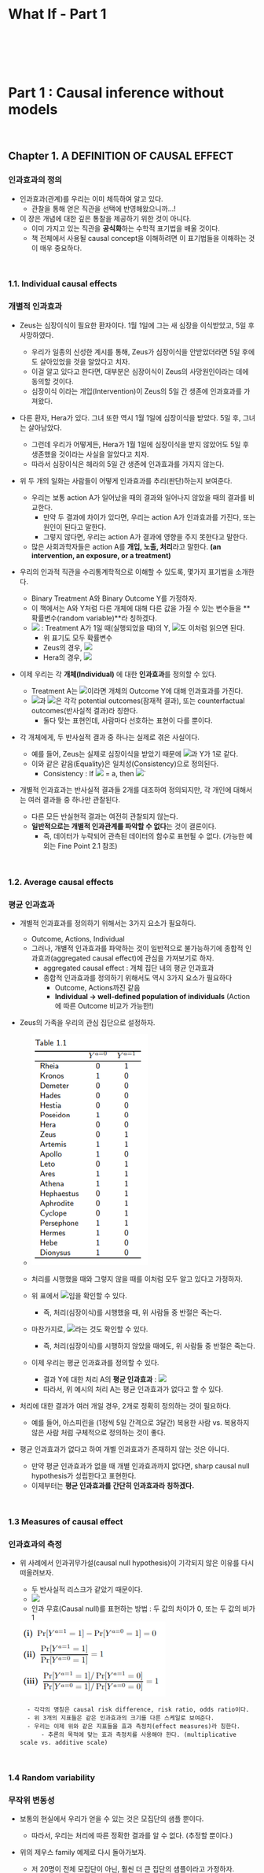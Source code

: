 <br><br><br><br><br><br>

# What If - Part 1

<br><br><br><br>

# Part 1 : Causal inference without models

<br>

## Chapter 1. A DEFINITION OF CAUSAL EFFECT

### 인과효과의 정의

- 인과효과(관계)를 우리는 이미 체득하여 알고 있다.
    - 관찰을 통해 얻은 직관을 선택에 반영해왔으니까…!
- 이 장은 개념에 대한 깊은 통찰을 제공하기 위한 것이 아니다.
    - 이미 가지고 있는 직관을 **공식화**하는 수학적 표기법을 배울 것이다.
    - 책 전체에서 사용될 causal concept을 이해하려면 이 표기법들을 이해하는 것이 매우 중요하다.

<br>

### 1.1. Individual causal effects

### 개별적 인과효과

- Zeus는 심장이식이 필요한 환자이다. 1월 1일에 그는 새 심장을 이식받았고, 5일 후 사망하였다.
    - 우리가 일종의 신성한 계시를 통해, Zeus가 심장이식을 안받았더라면 5일 후에도 살아있었을 것을 알았다고 치자.
    - 이걸 알고 있다고 한다면, 대부분은 심장이식이 Zeus의 사망원인이라는 데에 동의할 것이다.
    - 심장이식 이라는 개입(Intervention)이 Zeus의 5일 간 생존에 인과효과를 가져왔다.

- 다른 환자, Hera가 있다. 그녀 또한 역시 1월 1일에 심장이식을 받았다. 5일 후, 그녀는 살아남았다.
    - 그런데 우리가 어떻게든, Hera가 1월 1일에 심장이식을 받지 않았어도 5일 후 생존했을 것이라는 사실을 알았다고 치자.
    - 따라서 심장이식은 헤라의 5일 간 생존에 인과효과를 가지지 않는다.

- 위 두 개의 일화는 사람들이 어떻게 인과효과를 추리(판단)하는지 보여준다.
    - 우리는 보통 action A가 일어났을 때의 결과와 일어나지 않았을 때의 결과를 비교한다.
        - 만약 두 결과에 차이가 있다면, 우리는 action A가 인과효과를 가진다, 또는 원인이 된다고 말한다.
        - 그렇지 않다면, 우리는 action A가 결과에 영향을 주지 못한다고 말한다.
    - 많은 사회과학자들은 action A를 **개입, 노출, 처리**라고 말한다. **(an intervention, an exposure, or a treatment)**

- 우리의 인과적 직관을 수리통계학적으로 이해할 수 있도록, 몇가지 표기법을 소개한다.
    - Binary Treatment A와 Binary Outcome Y를 가정하자.
    - 이 책에서는 A와 Y처럼 다른 개체에 대해 다른 값을 가질 수 있는 변수들을 **확률변수(random variable)**라 칭하겠다.
    - <img src="https://render.githubusercontent.com/render/math?math=Y^{a=1}"> : Treatment A가 1일 때(실행되었을 때)의 Y, <img src="https://render.githubusercontent.com/render/math?math=Y^{a=0}">도 이처럼 읽으면 된다.
        - 위 표기도 모두 확률변수
        - Zeus의 경우,  <img src="https://render.githubusercontent.com/render/math?math=Y^{a=1} = 1 \quad and \quad Y^{a=0} = 0">
        - Hera의 경우,  <img src="https://render.githubusercontent.com/render/math?math=Y^{a=1} = 0 \quad and \quad Y^{a=0} = 0">

- 이제 우리는 각 **개체(Individual)** 에 대한 **인과효과**를 정의할 수 있다.
    - Treatment A는  <img src="https://render.githubusercontent.com/render/math?math=Y^{a=1} \neq Y^{a=0}">이라면 개체의 Outcome Y에 대해 인과효과를 가진다.
    - <img src="https://render.githubusercontent.com/render/math?math=Y^{a=1}">과 <img src="https://render.githubusercontent.com/render/math?math=Y^{a=0}">은 각각 potential outcomes(잠재적 결과), 또는 counterfactual outcomes(반사실적 결과)라 칭한다.
        - 둘다 맞는 표현인데, 사람마다 선호하는 표현이 다를 뿐이다.

- 각 개체에게, 두 반사실적 결과 중 하나는 실제로 겪은 사실이다.
    - 예를 들어, Zeus는 실제로 심장이식을 받았기 때문에 <img src="https://render.githubusercontent.com/render/math?math=Y^{a=1}">과 Y가 1로 같다.
    - 이와 같은 같음(Equality)은 일치성(Consistency)으로 정의된다.
        - Consistency : If <img src="https://render.githubusercontent.com/render/math?math=A_{i}"> = a,  then  <img src="https://render.githubusercontent.com/render/math?math=Y^{a}_i = Y^{A_i} = Y_i">`

- 개별적 인과효과는 반사실적 결과들 2개를 대조하여 정의되지만, 각 개인에 대해서는 여러 결과들 중 하나만 관찰된다.
    - 다른 모든 반실현적 결과는 여전히 관찰되지 않는다.
    - **일반적으로는 개별적 인과관계를 파악할 수 없다**는 것이 결론이다.
        - 즉, 데이터가 누락되어 관측된 데이터의 함수로 표현될 수 없다. (가능한 예외는 Fine Point 2.1 참조)

<br>

### 1.2. Average causal effects

### 평균 인과효과

- 개별적 인과효과를 정의하기 위해서는 3가지 요소가 필요하다.
    - Outcome, Actions, Individual
    - 그러나, 개별적 인과효과를 파악하는 것이 일반적으로 불가능하기에 종합적 인과효과(aggregated causal effect)에 관심을 가져보기로 하자.
        - aggregated causal effect : 개체 집단 내의 평균 인과효과
        - 종합적 인과효과를 정의하기 위해서도 역시 3가지 요소가 필요하다
            - Outcome, Actions까진 같음
            - **Individual → well-defined population of individuals** (Action에 따른 Outcome 비교가 가능한!)

- Zeus의 가족을 우리의 관심 집단으로 설정하자.
    - <img src="https://github.com/DoyoungKim12/causal-inference/blob/master/image_CH1/capture_0.PNG?raw=true">

    - 처리를 시행했을 때와 그렇지 않을 때를 이처럼 모두 알고 있다고 가정하자.

    - 위 표에서 <img src="https://render.githubusercontent.com/render/math?math=Pr[Y^{a=1}=1] = 0.5">임을 확인할 수 있다.
        - 즉, 처리(심장이식)를 시행했을 때, 위 사람들 중 반절은 죽는다.
    - 마찬가지로, <img src="https://render.githubusercontent.com/render/math?math=Pr[Y^{a=0}=1] = 0.5">라는 것도 확인할 수 있다.
        - 즉, 처리(심장이식)를 시행하지 않았을 때에도, 위 사람들 중 반절은 죽는다.

    - 이제 우리는 평균 인과효과를 정의할 수 있다.
        - 결과 Y에 대한 처리 A의 **평균 인과효과** : <img src="https://render.githubusercontent.com/render/math?math=E[Y^{a=1}] \neq E[Y^{a=0}]">
        - 따라서, 위 예시의 처리 A는 평균 인과효과가 없다고 할 수 있다.

- 처리에 대한 결과가 여러 개일 경우, 2개로 정확히 정의하는 것이 필요하다.
    - 예를 들어, 아스피린을 (1정씩 5일 간격으로 3달간) 복용한 사람 vs. 복용하지 않은 사람 처럼 구체적으로 정의하는 것이 좋다.

- 평균 인과효과가 없다고 하여 개별 인과효과가 존재하지 않는 것은 아니다.
    - 만약 평균 인과효과가 없을 때 개별 인과효과까지 없다면, sharp causal null hypothesis가 성립한다고 표현한다.
    - 이제부터는 **평균 인과효과를 간단히 인과효과라 칭하겠다.**

<br>

### 1.3 Measures of causal effect

### 인과효과의 측정

- 위 사례에서 인과귀무가설(causal null hypothesis)이 기각되지 않은 이유를 다시 떠올려보자.
    - 두 반사실적 리스크가 같았기 때문이다.
    - <img src="https://render.githubusercontent.com/render/math?math=Pr[Y^{a=1}=1] = Pr[Y^{a=0}=1] = 0.5">
    - 인과 무효(Causal null)를 표현하는 방법 : 두 값의 차이가 0, 또는 두 값의 비가 1
    <img src="https://github.com/DoyoungKim12/causal-inference/blob/master/image_CH1/capture_1.PNG?raw=true">

        - 각각의 명칭은 causal risk difference, risk ratio, odds ratio이다.
        - 위 3개의 지표들은 같은 인과효과의 크기를 다른 스케일로 보여준다.
        - 우리는 이제 위와 같은 지표들을 효과 측정치(effect measures)라 칭한다.
            - 추론의 목적에 맞는 효과 측정치를 사용해야 한다. (multiplicative scale vs. additive scale)

<br>

### 1.4 Random variability

### 무작위 변동성

- 보통의 현실에서 우리가 얻을 수 있는 것은 모집단의 샘플 뿐이다.
    - 따라서, 우리는 처리에 따른 정확한 결과를 알 수 없다. (추정할 뿐이다.)

- 위의 제우스 family 예제로 다시 돌아가보자.
    - 저 20명이 전체 모집단이 아닌, 훨씬 더 큰 집단의 샘플이라고 가정하자.
    - 이제 각 반사실적 결과에 대한 확률은 추정치로 기능하게 된다.
        - <img src="https://render.githubusercontent.com/render/math?math=\widehat{Pr}[Y^{a=0}=1] = 0.5"> 는 <img src="https://render.githubusercontent.com/render/math?math=Pr[Y^{a=0}=1]">의 일치 추정량(consistent estimator)이다.
        - 왜냐하면, 샘플의 수가 커질수록 실제 값과 추정량의 차이는 작아지기 때문이다.
        - 샘플링 변동성(sampling variability) 때문에 발생하는 에러는 무작위로 발생하고, 이는 큰 수의 법칙을 따르기 때문에 위처럼 말할 수 있다.
        - 모집단의 확률 <img src="https://render.githubusercontent.com/render/math?math=Pr[Y^{a=0}=1]">은 계산할 수 없기 때문에 샘플의 확률로 추정하되, 이를 평가하기 위해 통계적 절차가 사용된다.

- 랜덤 에러로 인한 샘플링의 변동성만을 살펴봤지만, 변동성에는 다른 원인도 존재할 수 있다.
    - 개인의 처리에 대한 결과가 확정적이지 않고, 확률적인 경우(non-deterministic counterfactual)를 고려해야 한다.
    - 관찰한 샘플들의 결과가 "동전던지기의 결과"일수도 있는 것이다.
    - 게다가, 개인마다 처리에 대한 결과가 발생할 확률이 다 다를 수 있다. (양자역학은 확정적이지 않은 결과에 대한 좋은 예이다.)

- 따라서, 인과추론에서 랜덤 에러는 두 개의 이유로 발생한다.
    - sampling variability, non-deterministic counterfactual, or both.
    - 하지만, (일단은 직관적 이해를 위해) **이러한 랜덤 에러는 10장까지는 무시**할 것이다.

<br>

### 1.5 Causation versus association

### 원인 VS. 연관

- 우리가 실제로 관찰하게 되는 데이터는 1.2의 예제와는 다르다.
    - treatment가 0일 때와 1일 때를 모두 관찰하는 것은 불가능하다.
    - 우리가 아는 것은 treatment level과 outcome뿐이다.
    - 실제 우리가 볼 수 있는 데이터의 예시
    <img src="https://github.com/DoyoungKim12/causal-inference/blob/master/image_CH1/capture_2.PNG?raw=true">

- 독립(independence)
    - 조건부 확률로 보았을 때, 조건의 변화에도 확률의 변화가 없으면 조건과 결과는 독립이다.
    - <img src="https://render.githubusercontent.com/render/math?math=Y \coprod A">로 표기한다.
        - <img src="https://render.githubusercontent.com/render/math?math=Pr[Y=1|A=1] - Pr[Y=1|A=0] = 0">를 뜻한다.
        - 위처럼 risk difference가 0이다, 또는 risk ratio와 odds ratio가 1이다 로 표현할 수도 있다.

- 연관(association)
    - 독립이 아닌 경우
    - <img src="https://render.githubusercontent.com/render/math?math=Pr[Y=1|A=1] \neq Pr[Y=1|A=0]">
    - treatment와 outcome이 **연관**되어있다면 risk difference, risk ratio, odds ratio는 연관도로 기능한다(association measures).
    - 이 연관도 역시 무작위 변동성의 영향을 받지만, 역시 10장 전까지는 무시한다.
    
- Causation과 association의 차이?
    - Causation : 전체 20명에 대하여, 20명 모두가 이식을 받았을 때와 안받았을 때의 사망 위험도를 계산하여 비교
        - “what would be the risk if everybody had been treated?”
        - 실제로는 관찰할 수 없는 것...
        - 가상의 데이터에서는 둘 다 0.5로 같아 인과관계가 없다고 보았다.
    - association : 전체 20명에 대하여, 각각 이식을 받은 사람과 그렇지 않은 사람의 사망 위험도를 계산했다.
        - “what is the risk in the treated?”
        - 실제로 관찰할 수 있는 것!
        - 7/13 과 3/7 은 그 값이 달라, 연관성이 존재한다고 말할 수 있다.

- 이제 'effect'는 단순 연관을, 'causal effect'는 인과관계를 뜻하는 것으로 한다.
    - well-known adage : “association is not causation.”
    - 그렇다면, 위의 예시처럼 연관성은 있되, 인과관계는 존재하지 않는 상황을 어떻게 해석해야 할까?
        - 심장이식을 받은 사람들의 사망률이 높은 것은, 심장이식 대상자의 건강상태가 더 좋지 않아서 일수도 있다!
        - 우리는 7장에서 **이러한 연관과 인과의 차이(discrepancy)를 교란(confounding)이라 칭할 것이다.**

- 그렇다면 어떤 조건에서 실제 데이터를 인과추론에 사용할 수 있을까?
    - 2장에서의 무작위 시험(randomized experiment)을 통해 가능하다!
        
<br><br><br><br>

## Chapter 2. Randomized experiments

## 무작위 시험
- 이 장에서는 확률화(Randomization)가 어떻게 인과추론을 설득력있게 만드는지 설명할 것이다.
    - 랜덤 시행 vs. 결정론적(deterministic) 시행
        - **무언가에 의해** 시행이 결정된다면, 그것이 결과 해석에 영향을 끼치게 된다.
        - 따라서, 랜덤하게 시행한 결과를 얻는 것이 중요하다.

<br>

### 2.1. Randomization

### 확률화

- 이전 장에서 논의했듯, 두 잠재적 결과를 모두 관찰할 수 없다.
    - 그렇기 때문에, 연관성만을 측정할 수 있다.
    - 아래 그림의 물음표가 다 채워져야 인과효과를 측정할 수 있다.
    <img src="https://github.com/DoyoungKim12/causal-inference/blob/master/image_CH1/capture_3.PNG?raw=true">
    
    - 무작위 시험 역시 위와 같이 다른 잠재적 결과들을 결측치(missing value)로 남긴 채로 데이터를 생성하게 된다.
        - 하지만, 확률화는 이러한 결측치가 **우연히** 발생했다는 점을 보증한다.
        - 따라서, 인과효과 측정이 가능하다. (정확히는, 일치추정량을 계산하는 것이 가능하다.)

    - 교체성(Exchangeability)
        - 예를 들어, 특정 집단을 동전 던지기로 2개 그룹으로 나누었다고 가정해보자. (흰색 그룹 & 회색 그룹)
        - 이 때의 교체성이란, 흰색 그룹과 회색 그룹 중 어떤 그룹에 처리(treatment)가 가해지더라도 결과가 동일한 것을 뜻한다.
            - 즉, 흰색 그룹에 처리를 가하고 회색 그룹을 대조군으로 두든, 그 반대로 하든 조건부 확률(Risk)이 같다는 말이다.
            - <img src="https://render.githubusercontent.com/render/math?math=Pr[Y^{a}=1|A=1]">은 a에 관계없이 같다.
    
    - 확률화(Randomization)는 바로 이 교체성을 만족시켜 주기에 중요하다.
        - '동전 던지기'라는 무작위 샘플링을 통해, 교체성을 만족하는 두 서브그룹을 만들었다. 
        - 처리가 외생성(exogeneity)을 가진다는 말은 교체성을 갖는다와 동일한 뜻이다.
        
    - 교체성을 통해, 무엇을 얻을 수 있는가?
        - 교체성이 만족된다면, 특정 그룹의 결과는 전체의 결과와 같다.
            - 어느 그룹에 처리가 이루어지든 조건부 확률이 같다면, 전체 그룹의 확률 또한 같기 때문이다.
            - 따라서, 흰색 그룹에/처리를 가했을 때/Y가 1일 확률은 (전체 그룹에)/처리를 가했을 때/Y가 1일 확률 과 같은 의미가 된다.
            - 수식으로 표현하자면, <img src="https://render.githubusercontent.com/render/math?math=Pr[Y=1|A=1] = Pr[Y^{a=1}=1]"> 
            - 마찬가지로, (전체 그룹에)/처리를 가하지 않았을 때/Y가 1일 확률도 위처럼 구할 수 있다. (회색 그룹에서의 risk)
            - **In ideal randomized experiments, association is causation.**
            
    - 교체성과 독립성의 차이를 이해해야 한다.
        - 교체성이 성립한다고 독립성이 성립하는 것이 아니다.
        - 교체성이 성립하는 상황에서 독립성이 성립하지 않는다. = 처리와 결과 사이에 인과관계가 존재한다.

<br>

### 2.2. Conditional randomization

### 조건부 무작위

<img src="https://github.com/DoyoungKim12/causal-inference/blob/master/image_CH1/capture_4.PNG?raw=true">

- 위와 같이, 기존의 테이블에 L이라는 변수가 하나 추가되었다.
    - L은 예후를 뜻한다. 즉, L이 1이면 컨디션이 나쁜 것으로 본다.
    - 이제 위의 테이블로 상호배타적인 두 실험 디자인에 대해 살펴볼 것이다.
    
- 2개의 랜덤 디자인
    - 디자인 1 : L값에 관계없이 65%의 확률로 처리를 가한다.
    - 디자인 2 : L값에 따라 그룹을 나누어, L이 1인 경우 75%의 확률로 처리 시행 + L이 0인 경우 50%의 확률로 처리 시행
    - 위 테이블은 어떤 실험 디자인을 따르든 가능한 결과이다.
    
- 둘 다 무작위 실험이 맞지만, 조건에 따라 다른 확률을 부여하는지의 여부가 다르다.
    - 디자인 1은 주변부 무작위 실험(marginally randomized experiments), marginal = unconditional이다.
    - 디자인 2는 **조건부 무작위 실험(conditionally randomized experiments)**
    - 디자인 상의 문제로, 디자인 2에서는 교체성이 성립하지 않는다(상대적으로 처리를 시행한 쪽의 예후가 더 안좋기 때문)
    
- 그럼 조건부 무작위로는 교체성을 전혀 확보할 수 없는가?
    - 그건 아니다. 조건 하에서는 무작위로 집단을 구분했기 때문에, 같은 L값을 가지는 서브그룹끼리는 교체성이 성립한다.
    - 이것을 **조건부 교체성**이라 칭한다.
    - 따라서, **무작위 선택(randomization)은 교체성 혹은 조건부 교체성을 항상 보장**한다. 
    
- 그럼 인과위험률(causal risk ratio)는 조건부 무작위 하에서 어떻게 구하는가?
    - 두 가지 방법이 있다.
    - 첫번째 : 계층별 인과위험률(stratum-specific causal risk ratio)을 구한다.
        - 수식 : <img src="https://render.githubusercontent.com/render/math?math=Pr[Y=1|L=1, A=1]/Pr[Y=1|L=1, A=0]"> 
        - 같은 계층이라면(L=1), 계층 내 서브그룹은 교체성이 성립하여 각 그룹내 risk가 전체 risk의 추정치로 기능할 수 있다.
        - 만약, L값에 따라 위험률이 다르게 측정된다면 **L에 의한 효과 변경(effect modification)이 발생**했다고 말한다.
    - 두번째 : 지금까지 해왔던 것처럼 평균인과효과를 계산한다.
        - 어떻게 조건부 무작위 실험에서 평균인과효과를 계산할까?
        - 다음 챕터에서 살펴보자!

<br>

### 2.3. Standardization

### 표준화

- 계층 내 서브그룹에서 교체성(conditional exchangeability)이 성립한다면, 계층별 인과위험률의 **가중평균**으로 인과효과(risk)를 계산할 수 있다.
    - 가중평균으로 전체 효과를 계산하는 방식을 보통 **표준화**라고 한다.
    - <img src="https://render.githubusercontent.com/render/math?math=Pr[Y^{a=1}=1] = \sum Pr[Y=1|L=l, A=1]Pr[L=l]"> 
    - 이처럼, (관찰불가능한) 반사실적 효과의 크기를 **관찰가능한** 데이터의 분포(확률) 함수로 표현할 수 있다면
        - 그 반사실적 효과가 **식별되었다(identified)** 또는 식별 가능하다 라고 표현한다.

<br>

### 2.4. Inverse probability weighting (IP weighting)

### 역확률 가중치

- 계층 내 서브그룹에서 교체성(conditional exchangeability)이 성립한다면, 각 결과(Y)에 **역확률 가중치를 곱한 값**으로 인과효과(risk)를 계산할 수 있다.
    - **결과적으로는 표준화(가중평균)과 같은 방법**이지만, 간단히 개념만 이해하고 넘어가자.
    - 조건부 교체성이 성립한다면, 특정 서브그룹은 해당 그룹의 결과를 대변할 수 있게 된다.
    - 따라서, 각 결과값의 count는 각 그룹의 전체크기에 비례하게 불려서 이해해도 무관하다.
        - 예를 들어, L=1인, 즉 예후가 좋지 않은 12명 그룹에서 전체의 25%인 3명만 떼어내어 처리를 하지 않았다고 하자
        - Y=0, 즉 산 사람이 1명, 반대로 죽은 사람이 2명이다 & 조건부 교체성이 성립하여 나머지 75%를 포함한 결과 또한 대변할 수 있다
        - 위와 같은 경우라면 3명의 결과를 12명의 결과로 불려서 말할 수 있다. (1/0.25 = 4배의 가중치를 각 count에 부여하여 계산할 수 있다)
        - 아래의 Tree diagram으로 이해할 수 있다.
        <img src="https://github.com/DoyoungKim12/causal-inference/blob/master/image_CH1/capture_5.PNG?raw=true">
        
- 이제 우리는 조건부 교체성이 성립할 때의 평균인과효과를 구할 수 있다.
    - 그런데 이 책이 아직 끝나지 않은 이유는?
    - 완벽한 무작위 실험이란 세상에 존재할 수 없기 때문이다. (비윤리적이며 실현불가능한 경우가 많다.)
        - 예를 들어, 심장이식의 경우 더 필요한 사람에게 장기가 이식되기 마련이다. (랜덤으로 배정되진 않는다.)
        - 이러한 상황이라면, 보통 관찰연구(observational study)를 수행하는 것이 그나마 낫다.

<br><br><br><br>

## Chapter 3. OBSERVATIONAL STUDIES

## 관찰연구
- “does one’s looking up at the sky make other pedestrians look up too?” 실험에 대해 다시 생각해보자.
    - 이 가설을 검증하기 위해 내가 매번 고개를 들었다 내렸다 하는 일은 힘이 든다.
    - 따라서, 2명의 행인 그룹을 관찰하여 결과를 계산하려고 한다. (첫번째 행인의 고개들기 여부, 두번째 행인의 행동)
    - 이처럼 실험자가 관련 데이터를 관찰하고 기록하는 형태의 과학실험을 **관찰연구**라고 한다.
- 이 장에서는 관찰연구를 인과추론으로 이끄는 몇 가지 조건에 대해 소개하겠다.

<br>

### 3.1. Identifiability conditions

### 식별가능성 조건

- 관찰연구로부터 인과추론을 하기 위해서는 2가지 재료가 필요하다 : 데이터와 식별가능성 조건들
    - 식별가능성 조건은 총 3가지이다.
        - 각각 일치성, 교체성, 양의 가능성과 대응되며, 이에 대해 뒤에서 다룰 것이다.
    - 식별가능성 조건을 만족하지 않는 경우, 도구변수를 사용하는 방법이 있다. (CH 16에서 다룰 것)

<br>

### 3.2. Exchangeability 

### 교체성

- 관찰연구에서 조건부 교체성이 성립한다는 것을 증명할 방법은 없다.
    - 아무리 많은 변수(outcome predictor)를 고려한다고 해도, 고려하지 못하는 변수는 반드시 존재한다고 생각해야 한다.
    - 따라서, 특정 변수의 분포가 그룹마다 다를 수 있고, 그 변수가 결과에 영향을 미친다면 조건부 교체성은 성립하지 않을 수 있는 것이다.
    - 그래서 결국 교체성은 성립하는 것이 아니라 **가정하는 것이다.**
        - 가정이 더 그럴싸하기 위해서는 아무래도 여러 변수를 탐색하고 전문지식을 활용하는 것이 좋겠다.
        
<br>

### 3.3. Positivity 

### 양의 가능성

- 양의 가능성이란, 특정 조건 하에서 특정 처리를 받을 확률이 모두 0보다 크다는 것을 뜻한다.
    - 즉, 모든 가능성이 열려있어야 한다는 조건이다.
    - <img src="https://render.githubusercontent.com/render/math?math=Pr[A=a|L=l] > 0"> for all values l 

- 양의 가능성 또한 관찰연구에서 성립한다고 보장할 수 없다.
    - 예를 들어, 의사가 예후가 좋지 않은 모든 환자에게 무조건 처방할 수도 있는 것이다.
    - 이런 경우, 예후가 좋지 않은 사람이 처방받지 않을 확률은 0이 되어 양의 가능성이 성립하지 않는다.
    - 양의 가능성이 교체성과 다른 점은, 양의 가능성이 경험적으로 검증될 수는 있다는 것이다.

<br>

### 3.4. Consistency: First, define the counterfactual outcome 

### 일치성 : 먼저 반사실적 결과를 정의하라.

- 일치성이란, 처리에 따른 결과가 제대로 나왔다는 것을 말한다.
    - 예를 들어, 어떤 사람이 처리를 받았다면 그 결과는 처리를 행했을 때의 결과이어야만 한다.
    - 누군가를 하루 종일 앉지 못하게 했다면, 다리가 아파야 정상인 것이다.
    
- 너무나 당연한 조건이라, 이 조건이 성립하지 않는 경우가 있긴 한 것인지 의심스러울 것이다.
    - 하지만, 현실에서 '처리'라는 것이 완벽히 동일할 수 있을까?
    - 심장이식을 시행하는 의사가 여러 명이라면, 심장이식이라는 '시행'의 version은 다르다고 볼 수도 있는 것이다.
    - 아스피린을 투약하는 처리와 사망이라는 결과를 관찰했다면, 아스피린을 투약하지 않았을 때의 결과는 확실히 다른가?
 
 - 그래서 일단 반사실적 결과(관찰되지 않는 평행우주의 결과)를 잘 정의할 필요가 있다.
    - 단순히 '비만'을 처리로 두는 것은 잘못된 것이다.
        - '비만'이 되는 원인은 여러가지이기 때문에, 실제로 비만인 사람이 사망했다고 하더라도 비만 자체는 원인이 아닐 수 있다.
        - '비만이 아닌 사람'이 되는 원인 또한 여러가지이기 때문에, 실제로 비만이 아닌 사람이 생존했다고 하더라도 비만이 아닌 것 자체는 원인이 아닐 수 있다.
    - 보다 구체적인 version이 필요한 것이다. (비만의 원인, 강도, 종류 등...)
    - 그렇다고 눈동자의 색깔과 같이 의미없는 것들까지 고려할 필요는 없겠다. (의미있는 모호함만을 제거하면 충분하다)
    - 위와 같은 것들을 고려하여 잘 정의된 개입(처리)를 **sufficiently well-defined interventions**라고 표현한다.
        
-  그렇다면 우리가 정의한 처리가 sufficiently well-defined인지를 어떻게 알 수 있을까?
    - 알 수 없다.
    - 모호함의 영역을 줄여나갈 수야 있겠지만, 완전히 없애는 것은 불가능할 것이다.
    - 따라서, 인과관계에 대한 질문은 결국 도메인 지식과 주관적 판단에 달렸다.
    - 질문을 구체화해나갈수록 우리가 원래 알고자하는 것과는 멀어지겠지만, 어쩔 수 없다.
    
<br>

### 3.5 Consistency: Second, link counterfactuals to the observed data

### 일치성 : 다음으로, 반사실적 결과를 관찰된 데이터와 연결시켜라

- 우리가 정의한 처리가 sufficiently well-defined되었다고 가정하자.
    - 문제는 현실에 비교가능한 데이터가 없을 때가 있다.
    - 처리 자체를 지나치게 구체적으로 설정하는 경우, 이런 문제가 발생한다.

- 해결방법 중 하나는 모든 처리 version이 같은 효과를 가져온다고 가정해버리는 것이다.
    - **treatment-variation irrelevance**라고 표현한다.
    - 실제로 모든 version을 구분하는 것이 불가능하기 때문에 암시적으로 이처럼 가정할 수밖에 없다.
    
- 최선의 방법은 treatment-variation irrelevance 가정을 가능한 한 명료하게 하는 것이다.
    - 다음 섹션에서 그 명료함에 도달하는 방법을 탐색할 것이다.
    
<br>

### 3.6 The target trial
    
### 타겟 시험

- 인과효과 측정을 위한 무작위 시험 = 가상 실험(hypothetical experiment) = 타겟 시험(target experiment or the target trial)
    - 타겟 시험이 윤리, 시간 등의 이유로 불가능할 경우, 우리는 관찰된 데이터를 통해 이를 **모방(emulation)**하는 것이다.

- “what randomized experiment are you trying to emulate?”
    - 이것이 관찰된 데이터로 수행하는 인과추론의 핵심 질문이 된다.
        - 첫째로, 우리가 수행하고 싶지만 불가능한 타겟시험이 무엇인지?
        - 둘째로, 관찰된 데이터만으로 어떻게 타겟시험을 모방할 것인지?
        
- 타겟 시험이 무엇인지를 정의하기 위한 핵심 구성요소(key components)들이 있다.
    - eligibility criteria(자격 기준), interventions(개입,**처리**), outcome, follow-up, causal contrast, and statistical analysis.
    - 이 챕터에서는 그룹 간 비교할 **처리**에 집중할 것이다.
    
- 잘 정의된 개입(**sufficiently well-defined interventions**) = 타겟 시험의 명료한 모방(explicit emulation)
    - 그러나 모든 사람들이 이에 동의하진 않음.
        - 예를 들어, 비만과 사망의 인과관계를 파악하는 문제에서 비만이라는 개입이 구체적으로 정의되지 않았다고 하자.
        - 그렇다고 비만이 사망에 영향을 미치지 않았다고 말할 수 있는가?
        - 비만이 사망에 영향을 준다는 '가능성'을 제시하는 것만으로도 충분한 의미가 있을수 있다.
    - 이러한 반대 주장은 나름 일리가 있으나, 위험한 생각이다.
        - 교체성, 양의 가능성에 대한 올바른 고려가 없는 추론은 위험하다.
        - 개입이 구체적으로 잘 정의되지 않으면 조건부 교체성에 대한 불확실성이 지나치게 커진다.
        - 마찬가지의 이유로 양의 가능성이 성립하지 않은 가능성도 지나치게 커진다. (특정 특성을 가진 집단이 모두 개입=1 일 수 있는 것이다.)
        - 이러한 불명확한 개입(처리)로 인해 발생하는 문제는 통계적 기법으로 해결 가능한 문제가 아니라서 더 위험하다.
        
- 물론, 연관성을 관찰하는 것도 의미가 있다.
    - 하지만, 어디까지나 가설 생성을 위한 과정일 뿐이다.
    - 연관성만을 가지고 의사결정을 하긴 어렵지 않은가.

<br><br><br><br>

## Chapter 4. EFFECT MODIFICATION

## 효과 수정

- 인과효과는 특정 집단의 특성에 따라 달라질 수 있다.
    - 집단 전체에 적용되는 처리에 대한 연구라면 전체 집단에 대한 ATE가 필요하겠지만,
    - 서브그룹 간 차이를 관찰한다면 서브그룹별 ATE를 산출해서 비교할 수도 있는 것이다.
    
<br>

### 4.1 Definition of effect modification
    
### 효과 수정의 정의

- 성별에 따른 서브그룹별 인과효과를 살펴보자
    - <img src="https://github.com/DoyoungKim12/causal-inference/blob/master/image_CH1/capture_6.PNG?raw=true">
    - V는 성별을 나타내는 것으로, V=1이면 여자 / V=0이면 남자이다.
    - 전체로 보면 리스크 차이가 없어 인과효과가 없지만, V로 구분한 서브그룹별로는 인과효과가 존재한다.
    
- 이제부터 V를 수정자(modifier)라고 하겠다.
    - V의 level에 따라 A의 Y에 대한 인과효과가 다르게 측정될 때, V를 A의 Y에 대한 효과의 수정자라고 한다.
    - 효과 수정은 어떤 기준으로 효과를 측정했냐에 따라 다르게 나타날 수 있다.
        - 위험차(risk difference) 기준 효과조정 측정 : Additive effect modification
        - <img src="https://render.githubusercontent.com/render/math?math=E[Y^{a=1} - Y^{a=0}|v=1] \neq E[Y^{a=1} - Y^{a=0}|v=0]">
        - 위험비(risk ratio) 기준 효과조정 측정 : Multiplicative effect modification
        - <img src="https://render.githubusercontent.com/render/math?math=\frac{E[Y^{a=1}|v=1]}{E[Y^{a=0}|v=1]} \neq \frac{E[Y^{a=1}|v=0]}{E[Y^{a=0}|v=0]}">
        
- 어떤 measure로 측정했느냐에 따라 효과 수정이 포착될 수도 있고, 그렇지 않을 수도 있다.
    - 이러한 문제점 때문에, 질적 효과 수정(qualitative effect modification)을 효과-측정 수정(effect-measure modification)으로 표기하기도 한다.
    - 질적 효과 수정(qualitative effect modification) : 집단 간 인과효과의 방향(음 또는 양)이 다를 때를 말한다.
        - 어떤 집단에서는 처리와 결과가 양의 관계일 수 있고, 어떤 집단에서는 반대라면 인과효과가 '질적으로' 다른 것이다.
    - Multiplicative이지만 not Additive인 경우도 발생할 수 있다.
    
<br>

### 4.2 Stratification to identify effect modification
    
### 효과 수정을 식별하기 위한 계층화

- 효과 수정을 식별하기 위한 자연스러운 방법 : 계층화 분석(stratified analysis)
    - 4.1의 table은, 당연하지만 실제로 관찰가능한 데이터가 아니다.
    - 실제 관찰가능한 데이터를 보자
      <img src="https://github.com/DoyoungKim12/causal-inference/blob/master/image_CH1/capture_7.PNG?raw=true">
    - 반사실적 결과의 관찰불가능성이 효과수정을 판별하기 위한 계층화에 어떻게 영향을 미치는 것일까?
        - 그 답은 연구 설계에 달렸다.
        
- 계층화 분석은 간단하다. 
    - 지난 2장에서 예후(L)에 따라 표준화된 효과측정치를 구했던 것을 기억할 것이다.
    - 이처럼 표준화된 측정치를 각 계층(V)별로 구하여 비교하면 된다.
    - 위험차 또는 위험비에 차이가 있다면, 효과 수정이 있다고 말할 수 있다.
        - 그러나, 각 측정치에 차이가 있더라도 어쨌든 효과의 방향이 같다면 질적 효과수정은 없다고 말할 수 있다.
        
- 그런데, V가 사실 S라는 실제 수정자의 표상(대리)라면 어떨까?
    - 예를 들어, 국적(V)에 따른 심장이식 사망률에 유의미한 차이가 있었다고 하자.
    - 그런데, 이는 사실 국가별 심장이식 의료수준 차이(S)때문에 발생한 것이다.
    - 그렇다면, 국적(V)는 대리효과수정자(surrogate effect modifier) 이고, 의료수준차(S)는 인과효과수정자(causal effect modifier) 라고 말한다.
    - 어쨌든, V가 무조건 효과수정을 가져온다고 말할 수는 없는 것이다.

<br>

### 4.3 Why care about effect modification
    
### 효과 수정에 신경을 쓰는 이유?

- 첫째로, 일반적으로는 세상에 '결과 Y에 대한 처리 A의 평균 인과효과'같은 것은 없다.
    - '**인과효과 수정자들의 특정 조합으로 이루어진 어떤 집단내에서의** 결과 Y에 대한 처리 A의 평균 인과효과'를 관찰하는 것이다.
    - 따라서, 다른 인과효과 수정자 조합으로 이루어진 집단에 실험결과를 그대로 적용할 수는 없는 것이다.
    - 만약 그런 일이 가능하다면, 이동성(transportability)이 존재한다고 말한다.
    - 이는 한 집단 내 서브그룹의 교체성 확인보다 더 어려운 문제이다.
        - 도메인 전문 지식을 활용하여 이동성을 정당화하는 방법밖에 없다.
        
- 둘째로, 효과 수정자를 찾는 것은 개입으로 인해 가장 큰 효과를 받을 서브그룹을 특정하는 데에 도움을 준다.
- 마지막으로, 효과 수정자를 특정하는 것은 결과를 이끌어내는 메커니즘을 이해하는 데에 도움을 준다. 
    - 효과 수정자 특정은 두 처리 간의 상호작용(interaction)을 특정짓는 첫걸음이 될 수 있다.
    - 효과 수정과 상호작용은 분명히 다르며, 이는 5장에서 설명할 것이다. 
    
<br>

### 4.4 Stratification as a form of adjustment
    
### 계층화 (조정 관점)

- 국적, 예후, 처리, 결과 의 4개 컬럼이 있는 테이블을 떠올려보자.
- 이 챕터의 목적은 변수 V(국적)에 의한 효과 수정을 식별하는 것이다. (stratification)
    - **standardization** : 변수 L(예후)에 따라 인과효과의 강도를 표준화
    - **stratification** : 변수 V(국적)에 의한 효과 수정을 식별
    - 하지만, 현실에서는 stratification이 standardization의 대안으로 쓰인다. (많은 연구자들이 stratification과 adjustment를 동일어로 생각)
    - 사실 변수 L로 서브그룹을 만들어서 평균인과효과를 측정하면, 그것이 조건부 효과 측정치가 된다.
    
- 계층화를 조정의 관점에서 사용하게 되면, 
    - 내가 효과 수정에 관심있는지의 여부와 상관없이
    - **조건부 교체성을 달성하는 데에 필요**한 **모든 변수들에 대한 효과 수정을 관찰**할 수 있게 된다!

- 반대로, 표준화 이후 계층화를 사용하게 되면,
    - 교체성과 효과 수정을 분리해서 생각할 수 있게 된다. (위에서 계속 다뤄왔던 내용)

- 제한(restriction)의 관점에서도 계층화를 사용할 수 있다.
    - 양의 가능성을 만족하지 않는 계층(서브그룹)은 분석에서 제외한다.
    
<br>

### 4.5 Matching as another form of adjustment
    
### 매칭 (조정의 또다른 형태)

- 매칭(Matching) : 모든 서브그룹에서 변수 L의 분포가 같도록 구성하는 것
    - 먼저, L이 같은 서브그룹에서 처리 유무에 따라 Pair를 만든다.
        - 예를 들어, L=0 인 그룹에서 처리 A가 1인 사람이 8명, 0인 사람이 4명이라면 4개의 Pair가 만들어진다. (A=1인 나머지 4명의 데이터는 버림)
    - 이렇게 하면 A가 1이든 0이든 L의 분포는 같아질 수밖에 없다.
    - 조건부 교체성 하에서 매칭을 적용하면, 무조건적인 교체성이 성립하여 효과측정을 바로 시도할 수 있다.
    - 매칭이 반드시 1대1(matching pair)일 필요는 없다. (1대다(matching set) 또한 가능)
        - 상대적으로 수가 더 적은 서브그룹이 다른 서브그룹의 수를 규정

<br>

### 4.6 Effect modification and adjustment methods
    
### 효과 수정과 조정 도구

- 평균인과효과를 측정하는 다양한 방법 : **Standardization, IP weighting, stratification/restriction, and matching** 
    - 그러나 각각 다른 타입의 인과효과를 측정함.
    - 위의 네가지 방법은 두 그룹으로 나눌 수 있음.
    <br><br>
        - Standardization, IP weighting : 한계효과와 조건부효과 모두 측정가능
            - 특성별로 그룹을 나눔 (각각 L이 0,1인 그룹)
            - 각 서브그룹 내 outcome의 비율(위험률)을 계산 (예후 L과 처리 A의 조합별 위험율 4개)
            - L에 관계없이, 처리 A가 동일한 그룹의 위험률 값들의 가중평균으로 **처리별 위험률**을 구함
            - 처리별 위험률의 비(ratio)로 인과효과를 산출
        - stratification/restriction, and matching : 특정 서브그룹의 조건부효과만 측정 가능
            - 특성별로 그룹을 나눔 (각각 L이 0,1인 그룹)
            - 특성별 서브그룹 내에서만 처리별 위험률의 비를 계산 
            - 각 처리별 위험률의 비를 서브그룹끼리 비교하여 효과수정을 관찰하는 방법
   <br><br>         
    - 네가지 방법 모두 교체성과 양의 가능성이 요구된다.
    
- 효과 수정이 없다면, 이 네가지 접근방법으로 계산된 효과 측정치는 모두 동일하다.





